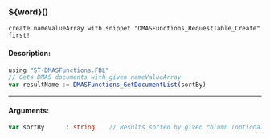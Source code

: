 ### ${word}()

`create nameValueArray with snippet "DMASFunctions_RequestTable_Create" first!`

#### Description:
```ts
using "ST-DMASFunctions.FBL"
// Gets DMAS documents with given nameValueArray
var resultName := DMASFunctions_GetDocumentList(sortBy)
```
----
#### Arguments:
```ts
var sortBy      : string    // Results sorted by given column (optional) example: 'CreatedTS asc'
```
